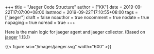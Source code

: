 +++
title = "Jaeger Code Structure"
author = ["KK"]
date = 2019-09-22T17:07:00+08:00
lastmod = 2019-09-22T17:10:55+08:00
tags = ["jaeger"]
draft = false
noauthor = true
nocomment = true
nodate = true
nopaging = true
noread = true
+++

Here is the main logic for jaeger agent and jaeger collector. (Based on [jaeger](https://github.com/jaegertracing/jaeger) 1.13.1)

{{< figure src="/images/jaeger.svg" width="600" >}}
